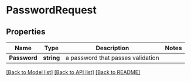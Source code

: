 # PasswordRequest

## Properties

Name | Type | Description | Notes
------------ | ------------- | ------------- | -------------
**Password** | **string** | a password that passes validation | 

[[Back to Model list]](../README.md#documentation-for-models) [[Back to API list]](../README.md#documentation-for-api-endpoints) [[Back to README]](../README.md)


